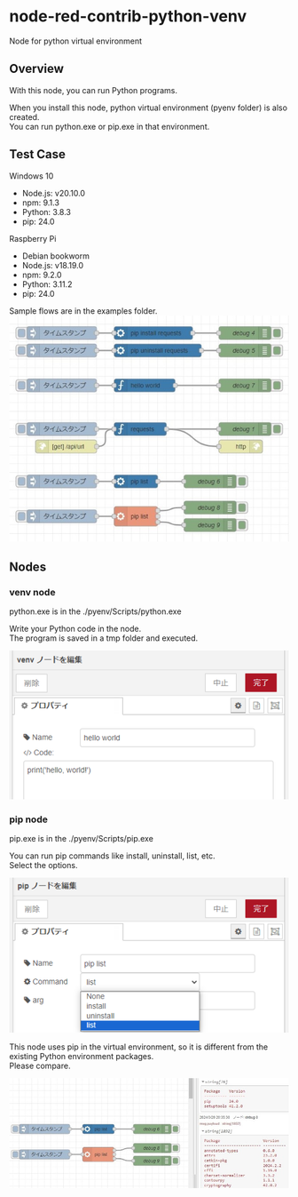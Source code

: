 # node-red-contrib-python-venv

Node for python virtual environment

## Overview

With this node, you can run Python programs.  

When you install this node, python virtual environment (pyenv folder) is also created.  
You can run python.exe or pip.exe in that environment.

## Test Case

Windows 10

- Node.js: v20.10.0
- npm: 9.1.3
- Python: 3.8.3
- pip: 24.0

Raspberry Pi

- Debian bookworm
- Node.js: v18.19.0
- npm: 9.2.0
- Python: 3.11.2
- pip: 24.0

Sample flows are in the examples folder.  
![sample-flow.jpg](./img/sample-flow.jpg)

## Nodes

### venv node

python.exe is in the ./pyenv/Scripts/python.exe  

Write your Python code in the node.  
The program is saved in a tmp folder and executed.  

![venv-node.jpg](./img/venv-node.png)

### pip node

pip.exe is in the ./pyenv/Scripts/pip.exe  

You can run pip commands like install, uninstall, list, etc.  
Select the options.  

![pip-node.jpg](./img/pip-node.png)

This node uses pip in the virtual environment, so it is different from the existing Python environment packages.  
Please compare.  

![pip-list.jpg](./img/pip-list.jpg)
